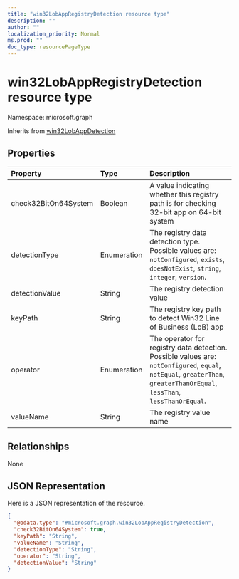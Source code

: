 ```yaml
---
title: "win32LobAppRegistryDetection resource type"
description: ""
author: ""
localization_priority: Normal
ms.prod: ""
doc_type: resourcePageType
---
```


# win32LobAppRegistryDetection resource type


Namespace: microsoft.graph




Inherits from [win32LobAppDetection](../resources/win32lobappdetection.md)

## Properties
|Property|Type|Description|
|:---|:---|:---|
|check32BitOn64System|Boolean|A value indicating whether this registry path is for checking 32-bit app on 64-bit system|
|detectionType|Enumeration|The registry data detection type. Possible values are: `notConfigured`, `exists`, `doesNotExist`, `string`, `integer`, `version`.|
|detectionValue|String|The registry detection value|
|keyPath|String|The registry key path to detect Win32 Line of Business (LoB) app|
|operator|Enumeration|The operator for registry data detection. Possible values are: `notConfigured`, `equal`, `notEqual`, `greaterThan`, `greaterThanOrEqual`, `lessThan`, `lessThanOrEqual`.|
|valueName|String|The registry value name|

## Relationships
None

## JSON Representation
Here is a JSON representation of the resource.
<!-- {
  "blockType": "resource",
  "@odata.type": "microsoft.graph.win32LobAppRegistryDetection"
}
-->
``` json
{
  "@odata.type": "#microsoft.graph.win32LobAppRegistryDetection",
  "check32BitOn64System": true,
  "keyPath": "String",
  "valueName": "String",
  "detectionType": "String",
  "operator": "String",
  "detectionValue": "String"
}
```

